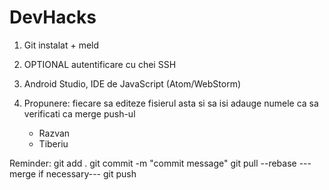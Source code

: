 # DevHacks
1. Git instalat + meld
2. OPTIONAL autentificare cu chei SSH
3. Android Studio, IDE de JavaScript (Atom/WebStorm)

4. Propunere: fiecare sa editeze fisierul asta si sa isi adauge numele ca sa verificati ca merge push-ul
	- Razvan
	- Tiberiu 


Reminder:
git add .
git commit -m "commit message"
git pull --rebase
---merge if necessary---
git push
